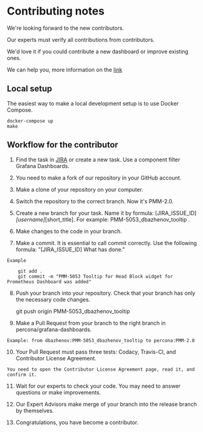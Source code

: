 # Contributing notes

We're looking forward to the new contributors.

Our experts must verify all contributions from contributors. 

We'd love it if you could contribute a new dashboard or improve existing ones.

We can help you, more information on the [link](https://www.percona.com/community/contributions/pmm)

## Local setup

The easiest way to make a local development setup is to use Docker Compose.

```
docker-compose up
make
```

## Workflow for the contributor

1.    Find the task in [JIRA](https://jira.percona.com/issues/?jql=project+%3D+PMM+AND+component+%3D+%22Grafana+Dashboards%22) or create a new task. Use a component filter Grafana Dashboards.

2.    You need to make a fork of our repository in your GitHub account.

3.    Make a clone of your repository on your computer.

4.    Switch the repository to the correct branch. Now it's PMM-2.0. 

5.    Create a new branch for your task. Name it by formula: [JIRA_ISSUE_ID]_[username]_[short_title]. For example: PMM-5053_dbazhenov_tooltip .

6.    Make changes to the code in your branch.

7.    Make a commit. It is essential to call commit correctly. Use the following formula: "[JIRA_ISSUE_ID] What has done."

    Example

        git add .
        git commit -m "PMM-5053 Tooltip for Head Block widget for Prometheus Dashboard was added"

8.    Push your branch into your repository. Check that your branch has only the necessary code changes. 

        git push origin PMM-5053_dbazhenov_tooltip

9.    Make a Pull Request from your branch to the right branch in percona/grafana-dashboards.

    Example: from dbazhenov:PMM-5053_dbazhenov_tooltip to percona:PMM-2.0

10.    Your Pull Request must pass three tests: Codacy, Travis-CI, and Contributor License Agreement.

    You need to open the Contributor License Agreement page, read it, and confirm it. 

11.    Wait for our experts to check your code. You may need to answer questions or make improvements.

12. Our Expert Advisors make merge of your branch into the release branch by themselves. 

13. Congratulations, you have become a contributor. 
